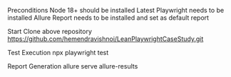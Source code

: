 Preconditions
  Node 18+ should be installed
  Latest Playwright needs to be installed
  Allure Report needs to be installed and set as default report

Start
  Clone above repository
  https://github.com/hemendravishnoi/LeanPlaywrightCaseStudy.git
  
Test Execution
  npx playwright test

Report Generation
  allure serve allure-results
